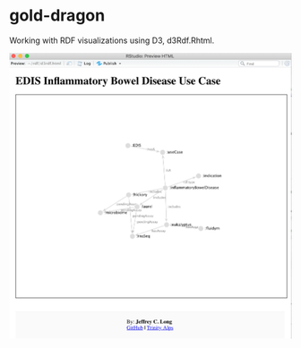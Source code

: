 # gold-dragon

Working with RDF visualizations using D3, d3Rdf.Rhtml.

![A static picture of an interactive RDF knowledge graph](rdfD3.png)
